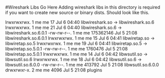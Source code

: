 
#Wireshark Libs Go Here
Adding wireshark libs in this directory is required if you want to create new source or binary dists. Should look like this.

lrwxrwxrwx. 1 me me        17 Jul  6 04:40 libwireshark.so -> libwireshark.so.6
lrwxrwxrwx. 1 me me        21 Jul  6 04:40 libwireshark.so.6 -> libwireshark.so.6.0.1
-rw-rw-r--. 1 me me 175362146 Jul  5 21:08 libwireshark.so.6.0.1
lrwxrwxrwx. 1 me me        15 Jul  6 04:41 libwiretap.so -> libwiretap.so.5
lrwxrwxrwx. 1 me me        19 Jul  6 04:41 libwiretap.so.5 -> libwiretap.so.5.0.1
-rw-rw-r--. 1 me me   1760476 Jul  5 21:08 libwiretap.so.5.0.1
lrwxrwxrwx. 1 me me        14 Jul  6 04:42 libwsutil.so -> libwsutil.so.6
lrwxrwxrwx. 1 me me        18 Jul  6 04:42 libwsutil.so.6 -> libwsutil.so.6.0.0
-rw-rw-r--. 1 me me    413792 Jul  5 21:08 libwsutil.so.6.0.0
drwxrwxr-x. 2 me me      4096 Jul  5 21:08 plugins

